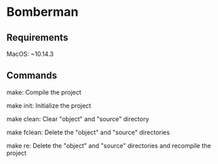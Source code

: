 # Bomberman

## Requirements

MacOS: ~10.14.3

## Commands

make: Compile the project

make init: Initialize the project

make clean: Clear "object" and "source" directory

make fclean: Delete the "object" and "source" directories

make re: Delete the "object" and "source" directories and recompile the project
